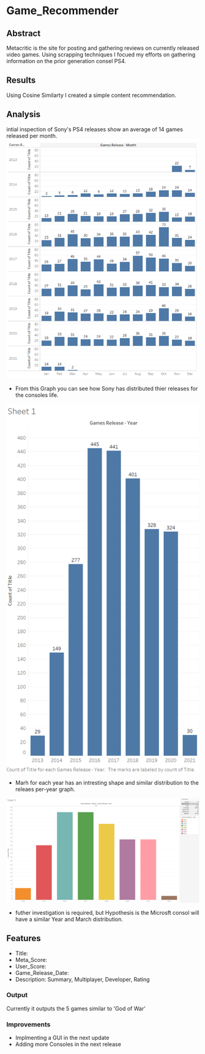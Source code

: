 # Game_Recommender

## Abstract
Metacritic is the site for posting and gathering reviews on currently released video games. Using scrapping techniques I focued my efforts on gathering information on the prior generation consel PS4.

## Results
Using Cosine Similarty I created a simple content recommendation. 

## Analysis
intial inspection of Sony's PS4 releases show an average of 14 games released per month.
![](images/releases_perMonth2.PNG) 

* From this Graph you can see how Sony has distributed thier releases for the consoles life. 

![](images/releases_perYear.PNG.png)

* Marh for each year has an intresting shape and similar distribution to the releaes per-year graph.

![](images/March_releases.PNG) 

* futher investigation is required, but Hypothesis is the Microsft consol will have a similar Year and March distribution.

## Features
* Title:
* Meta_Score:
* User_Score:
* Game_Release_Date:
* Description: Summary, Multiplayer, Developer, Rating

### Output
Currently it outputs the 5 games similar to 'God of War'

### Improvements
* Implmenting a GUI in the next update
* Adding more Consoles in the next release
